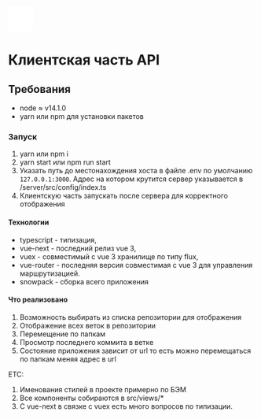 ![snow-pack-logo](./snow-logo.svg)

# Клиентская часть API

## Требования

* node ≈ v14.1.0
* yarn или npm для установки пакетов

### Запуск

1. yarn или npm i
2. yarn start или npm run start
3. Указать путь до местонахождения хоста в файле .env по умолчанию ```127.0.0.1:3000```. Адрес на котором крутится сервер указывается в /server/src/config/index.ts
4. Клиентскую часть запускать после сервера для корректного отображения

#### Технологии

* typescript - типизация, 
* vue-next - последний релиз vue 3, 
* vuex - совместимый с vue 3 хранилище по типу flux, 
* vue-router - последняя версия совместимая с vue 3 для управления маршрутизацией.
* snowpack - сборка всего приложения

#### Что реализовано
1. Возможность выбирать из списка репозитории для отображения
2. Отображение всех веток в репозитории
3. Перемещение по папкам
4. Просмотр последнего коммита в ветке
5. Состояние приложения зависит от url то есть можно перемещаться по папкам меняя адрес в url

ETC: 
1. Именования стилей в проекте примерно по БЭМ
2. Все компоненты собираются в src/views/*
3. С vue-next в связке с vuex есть много вопросов по типизации.
   


